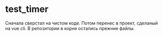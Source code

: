 # test_timer

Сначала сверстал на чистом коде. Потом перенес в проект, сделаный на vue cli. В репозитории в корне остались прежние файлы.
